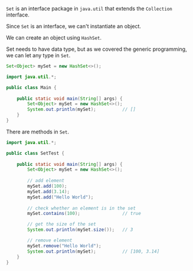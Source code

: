 `Set` is an interface package in `java.util` that extends the `Collection` interface.

Since `Set` is an interface, we can't instantiate an object.

We can create an object using `HashSet`.

Set needs to have data type, but as we covered the generic programming, we can let any type in `Set`.

```java
Set<Object> mySet = new HashSet<>();
```

```java
import java.util.*;

public class Main {
    
    public static void main(String[] args) {
        Set<Object> mySet = new HashSet<>();
        System.out.println(mySet);          // []
    }
}
```

There are methods in `Set`.

```java
import java.util.*;

public class SetTest {
    
    public static void main(String[] args) {
        Set<Object> mySet = new HashSet<>();
        
        // add element
        mySet.add(100);
        mySet.add(3.14);
        mySet.add("Hello World");
        
        // check whether an element is in the set
        mySet.contains(100);                // true

        // get the size of the set
        System.out.println(mySet.size());   // 3

        // remove element
        mySet.remove("Hello World");                    
        System.out.println(mySet);          // [100, 3.14]
    }
}
```

